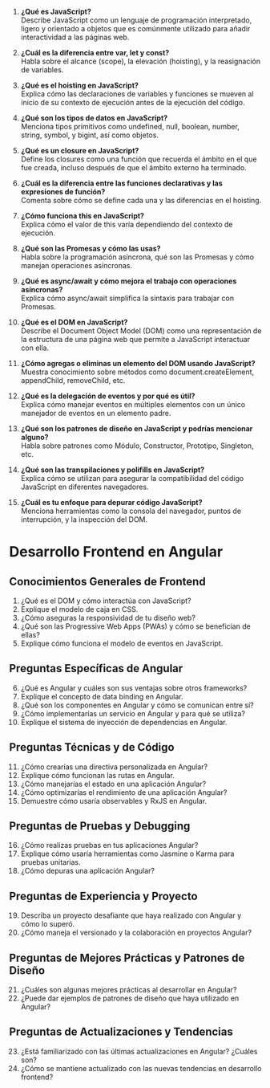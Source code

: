 1. **¿Qué es JavaScript?**  
   Describe JavaScript como un lenguaje de programación interpretado, ligero y orientado a objetos que es comúnmente utilizado para añadir interactividad a las páginas web.

2. **¿Cuál es la diferencia entre var, let y const?**  
   Habla sobre el alcance (scope), la elevación (hoisting), y la reasignación de variables.

3. **¿Qué es el hoisting en JavaScript?**  
   Explica cómo las declaraciones de variables y funciones se mueven al inicio de su contexto de ejecución antes de la ejecución del código.

4. **¿Qué son los tipos de datos en JavaScript?**  
   Menciona tipos primitivos como undefined, null, boolean, number, string, symbol, y bigint, así como objetos.

5. **¿Qué es un closure en JavaScript?**  
   Define los closures como una función que recuerda el ámbito en el que fue creada, incluso después de que el ámbito externo ha terminado.

6. **¿Cuál es la diferencia entre las funciones declarativas y las expresiones de función?**  
   Comenta sobre cómo se define cada una y las diferencias en el hoisting.

7. **¿Cómo funciona this en JavaScript?**  
   Explica cómo el valor de this varía dependiendo del contexto de ejecución.

8. **¿Qué son las Promesas y cómo las usas?**  
   Habla sobre la programación asíncrona, qué son las Promesas y cómo manejan operaciones asíncronas.

9. **¿Qué es async/await y cómo mejora el trabajo con operaciones asíncronas?**  
   Explica cómo async/await simplifica la sintaxis para trabajar con Promesas.

10. **¿Qué es el DOM en JavaScript?**  
    Describe el Document Object Model (DOM) como una representación de la estructura de una página web que permite a JavaScript interactuar con ella.

11. **¿Cómo agregas o eliminas un elemento del DOM usando JavaScript?**  
    Muestra conocimiento sobre métodos como document.createElement, appendChild, removeChild, etc.

12. **¿Qué es la delegación de eventos y por qué es útil?**  
    Explica cómo manejar eventos en múltiples elementos con un único manejador de eventos en un elemento padre.

13. **¿Qué son los patrones de diseño en JavaScript y podrías mencionar alguno?**  
    Habla sobre patrones como Módulo, Constructor, Prototipo, Singleton, etc.

14. **¿Qué son las transpilaciones y polifills en JavaScript?**  
    Explica cómo se utilizan para asegurar la compatibilidad del código JavaScript en diferentes navegadores.

15. **¿Cuál es tu enfoque para depurar código JavaScript?**  
    Menciona herramientas como la consola del navegador, puntos de interrupción, y la inspección del DOM.

#  Desarrollo Frontend en Angular

## Conocimientos Generales de Frontend
1. ¿Qué es el DOM y cómo interactúa con JavaScript?
2. Explique el modelo de caja en CSS.
3. ¿Cómo aseguras la responsividad de tu diseño web?
4. ¿Qué son las Progressive Web Apps (PWAs) y cómo se benefician de ellas?
5. Explique cómo funciona el modelo de eventos en JavaScript.

## Preguntas Específicas de Angular
6. ¿Qué es Angular y cuáles son sus ventajas sobre otros frameworks?
7. Explique el concepto de data binding en Angular.
8. ¿Qué son los componentes en Angular y cómo se comunican entre sí?
9. ¿Cómo implementarías un servicio en Angular y para qué se utiliza?
10. Explique el sistema de inyección de dependencias en Angular.

## Preguntas Técnicas y de Código
11. ¿Cómo crearías una directiva personalizada en Angular?
12. Explique cómo funcionan las rutas en Angular.
13. ¿Cómo manejarías el estado en una aplicación Angular?
14. ¿Cómo optimizarías el rendimiento de una aplicación Angular?
15. Demuestre cómo usaría observables y RxJS en Angular.

## Preguntas de Pruebas y Debugging
16. ¿Cómo realizas pruebas en tus aplicaciones Angular?
17. Explique cómo usaría herramientas como Jasmine o Karma para pruebas unitarias.
18. ¿Cómo depuras una aplicación Angular?

## Preguntas de Experiencia y Proyecto
19. Describa un proyecto desafiante que haya realizado con Angular y cómo lo superó.
20. ¿Cómo maneja el versionado y la colaboración en proyectos Angular?

## Preguntas de Mejores Prácticas y Patrones de Diseño
21. ¿Cuáles son algunas mejores prácticas al desarrollar en Angular?
22. ¿Puede dar ejemplos de patrones de diseño que haya utilizado en Angular?

## Preguntas de Actualizaciones y Tendencias
23. ¿Está familiarizado con las últimas actualizaciones en Angular? ¿Cuáles son?
24. ¿Cómo se mantiene actualizado con las nuevas tendencias en desarrollo frontend?
